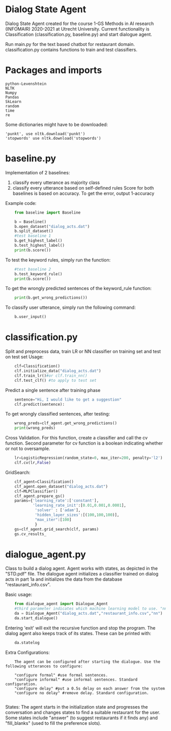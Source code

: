 # Dialog State Agent

Dialog State Agent created for the course 1-GS Methods in AI research (INFOMAIR) 2020-2021 at Utrecht University.
Current functionality is Classification (classification.py, baseline.py) and start dialogue agent.

Run main.py for the text based chatbot for restaurant domain.
classification.py contains functions to train and test classifiers.

# Packages and imports
```
python-Levenshtein
NLTK
Numpy
Pandas
SkLearn
random
time
re
```

Some dictionaries might have to be downloaded:

```
'punkt', use nltk.download('punkt')
'stopwords' use nltk.download('stopwords')
```

# baseline.py
Implementation of 2 baselines:
1. classify every utterance as majority class
2. classify every utterance based on self-defined rules
Score for both baselines is based on accuracy. To get the error, output 1-accuracy

Example code:
``` python
    from baseline import Baseline

    b = Baseline()
    b.open_dataset("dialog_acts.dat")
    b.split_dataset()
    #test baseline 1
    b.get_highest_label()
    b.test_highest_label()
    print(b.score())
```
To test the keyword rules, simply run the function:

```python
    #test baseline 2
    b.test_keyword_rule()
    print(b.score())
```

To get the wrongly predicted sentences of the keyword_rule function:

```python
    print(b.get_wrong_predictions())
```

To classify user utterance, simply run the following command:
```python
    b.user_input()
```


# classification.py

Split and preprocess data, train LR or NN classifier on training set and test on test set
Usage: 

```python
    clf=Classification()
    clf.initialize_data("dialog_acts.dat")
    clf.train_lr()#or clf.train_nn()
    clf.test_clf() #to apply to test set
```

Predict a single sentence after training phase
    
```python
    sentence="Hi, I would like to get a suggestion"
    clf.predict(sentence):
```


To get wrongly classified sentences, after testing:

```python
    wrong_preds=clf_agent.get_wrong_predictions()
    print(wrong_preds)

```

Cross Validation. For this function, create a classifier and call the cv function. Second parameter for cv function is a boolean indicating whether or not to oversample.
    
```python
    lr=LogisticRegression(random_state=0, max_iter=200, penalty='l2')
    clf.cv(lr,False) 
```

GridSearch:

```python
    clf_agent=Classification()
    clf_agent.open_dataset("dialog_acts.dat")
    clf=MLPClassifier()
    clf_agent.prepare_gs()
    params={'learning_rate':['constant'],
            'learning_rate_init':[0.01,0.001,0.0001],
             'solver' : ['adam'],
             'hidden_layer_sizes':[(100,100,100)],
             "max_iter":[100]
             }
    gs=clf_agent.grid_search(clf, params)
    gs.cv_results_
```



# dialogue_agent.py

Class to build a dialog agent. Agent works with states, as depicted in the "STD.pdf" file.
The dialogue agent initializes a classifier trained on dialog acts in part 1a and initializes the data from the database "restaurant_info.csv". 

Basic usage: 

```python
    from dialogue_agent import Dialogue_Agent
    #third parameter indicates which machine learning model to use. "nn" for Neural Network, empty string for Logistic Regression 
    da = Dialogue_Agent("dialog_acts.dat","restaurant_info.csv","nn")
    da.start_dialogue()
```

Entering 'exit' will exit the recursive function and stop the program. 
The dialog agent also keeps track of its states. These can be printed with: 

```python
    da.statelog
```


Extra Configurations:

```
    The agent can be configured after starting the dialogue. Use the following utterances to configure:
    
    "configure formal" #use formal sentences. 
    "configure informal" #use informal sentences. Standard configuration.
    "configure delay" #put a 0.5s delay on each answer from the system
    "configure no delay" #remove delay. Standard configuration.
           
```
States:
The agent starts in the initialization state and progresses the conversation and changes states to find a suitable restaurant for the user. Some states include "answer" (to suggest restaurants if it finds any) and "fill_blanks" (used to fill the preference slots).

